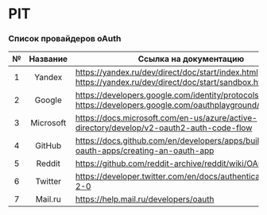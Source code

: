# PIT

### Список провайдеров oAuth
| № |    Название    |     Ссылка   на документацию                                                                                             |     Ссылки на модули                                                                                                             |
|:-:|:--------------:|--------------------------------------------------------------------------------------------------------------------------|----------------------------------------------------------------------------------------------------------------------------------|
| 1 |     Yandex     |     https://yandex.ru/dev/direct/doc/start/index.html     https://yandex.ru/dev/direct/doc/start/sandbox.html#sandbox    |     https://yandex.ru/dev/direct/doc/examples-v5/python3.html                                                                    |
| 2 |     Google     |     https://developers.google.com/identity/protocols/oauth2     https://developers.google.com/oauthplayground/           |     https://github.com/googleapis/google-api-python-client                                                                       |
| 3 |   Microsoft    |     https://docs.microsoft.com/en-us/azure/active-directory/develop/v2-oauth2-auth-code-flow                                                                         |       https://github.com/AzureAD/microsoft-authentication-library-for-python?ysclid=l4poqeeqys148041139     |
| 4 |     GitHub     |     https://docs.github.com/en/developers/apps/building-oauth-apps/creating-an-oauth-app                                 |     https://docs.github.com/en/developers/apps/building-oauth-apps/authorizing-oauth-apps                                        |
| 5 |    Reddit     |     https://github.com/reddit-archive/reddit/wiki/OAuth2                                                                                |     https://praw.readthedocs.io/en/latest/getting_started/authentication.html    |
| 6 |     Twitter    |     https://developer.twitter.com/en/docs/authentication/oauth-2-0                                                       |     https://developer.twitter.com/en/docs/twitter-api/tools-and-libraries/v2                                                     |
| 7 |     Mail.ru    |     https://help.mail.ru/developers/oauth                                                      |                      https://help.mail.ru/developers/oauth/button https://python-social-                                                    |
